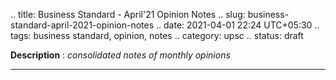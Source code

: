 .. title: Business Standard - April'21 Opinion Notes
.. slug: business-standard-april-2021-opinion-notes
.. date: 2021-04-01 22:24 UTC+05:30
.. tags: business standard, opinion, notes
.. category: upsc
.. status: draft

**Description** : *consolidated notes of monthly opinions*

***
<!-- TEASER_END -->
